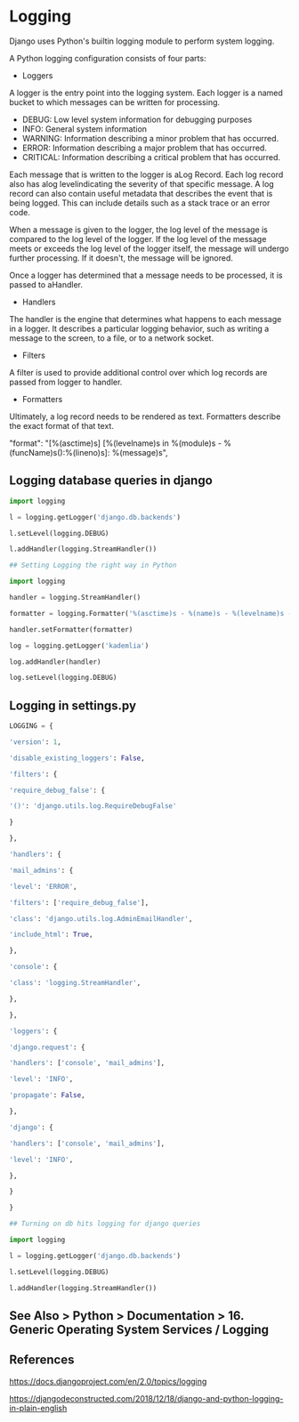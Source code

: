 # Logging

Django uses Python's builtin logging module to perform system logging.

A Python logging configuration consists of four parts:

- Loggers

A logger is the entry point into the logging system. Each logger is a named bucket to which messages can be written for processing.

- DEBUG: Low level system information for debugging purposes
- INFO: General system information
- WARNING: Information describing a minor problem that has occurred.
- ERROR: Information describing a major problem that has occurred.
- CRITICAL: Information describing a critical problem that has occurred.

Each message that is written to the logger is aLog Record. Each log record also has alog levelindicating the severity of that specific message. A log record can also contain useful metadata that describes the event that is being logged. This can include details such as a stack trace or an error code.

When a message is given to the logger, the log level of the message is compared to the log level of the logger. If the log level of the message meets or exceeds the log level of the logger itself, the message will undergo further processing. If it doesn't, the message will be ignored.

Once a logger has determined that a message needs to be processed, it is passed to aHandler.

- Handlers

The handler is the engine that determines what happens to each message in a logger. It describes a particular logging behavior, such as writing a message to the screen, to a file, or to a network socket.

- Filters

A filter is used to provide additional control over which log records are passed from logger to handler.

- Formatters

Ultimately, a log record needs to be rendered as text. Formatters describe the exact format of that text.

"format": "[%(asctime)s] [%(levelname)s in %(module)s - %(funcName)s():%(lineno)s]: %(message)s",

## Logging database queries in django

```python
import logging

l = logging.getLogger('django.db.backends')

l.setLevel(logging.DEBUG)

l.addHandler(logging.StreamHandler())

## Setting Logging the right way in Python

import logging

handler = logging.StreamHandler()

formatter = logging.Formatter('%(asctime)s - %(name)s - %(levelname)s - %(message)s')

handler.setFormatter(formatter)

log = logging.getLogger('kademlia')

log.addHandler(handler)

log.setLevel(logging.DEBUG)
```

## Logging in settings.py

```python
LOGGING = {

'version': 1,

'disable_existing_loggers': False,

'filters': {

'require_debug_false': {

'()': 'django.utils.log.RequireDebugFalse'

}

},

'handlers': {

'mail_admins': {

'level': 'ERROR',

'filters': ['require_debug_false'],

'class': 'django.utils.log.AdminEmailHandler',

'include_html': True,

},

'console': {

'class': 'logging.StreamHandler',

},

},

'loggers': {

'django.request': {

'handlers': ['console', 'mail_admins'],

'level': 'INFO',

'propagate': False,

},

'django': {

'handlers': ['console', 'mail_admins'],

'level': 'INFO',

},

}

}

## Turning on db hits logging for django queries

import logging

l = logging.getLogger('django.db.backends')

l.setLevel(logging.DEBUG)

l.addHandler(logging.StreamHandler())
```

## See Also > Python > Documentation > 16. Generic Operating System Services / Logging

## References

https://docs.djangoproject.com/en/2.0/topics/logging

https://djangodeconstructed.com/2018/12/18/django-and-python-logging-in-plain-english
